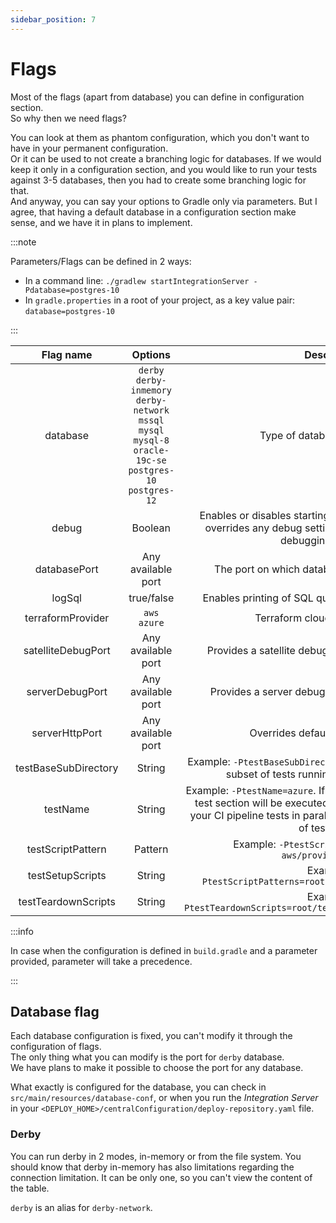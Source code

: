 ```yaml
---
sidebar_position: 7
---
```


# Flags

Most of the flags (apart from database) you can define in configuration section.<br/>
So why then we need flags?<br/>

You can look at them as phantom configuration, which you don't want to have in your permanent configuration.<br/>
Or it can be used to not create a branching logic for databases. If we would keep it only in a configuration section,
and you would like to run your tests against 3-5 databases, then you had to create some branching logic for that. <br/>
And anyway, you can say your options to Gradle only via parameters. But I agree, that having a default database in 
a configuration section make sense, and we have it in plans to implement.

:::note

Parameters/Flags can be defined in 2 ways:

* In a command line: `./gradlew startIntegrationServer -Pdatabase=postgres-10`
* In `gradle.properties` in a root of your project, as a key value pair: `database=postgres-10`

:::

|Flag name|Options|Description|
| :---: | :---: | :---: |
|database|`derby`<br/> `derby-inmemory`<br/> `derby-network`<br/> `mssql`<br/> `mysql`<br/> `mysql-8`<br/> `oracle-19c-se`<br/> `postgres-10`<br/> `postgres-12`|Type of database. [More details](#database-flag)|
|debug|Boolean|Enables or disables starting processes in debug mode. It overrides any debug setting in configuration. If not set debugging is enabled.|
|databasePort|Any available port|The port on which database is going to be started.|
|logSql|true/false|Enables printing of SQL queries executed on the server|
|terraformProvider|`aws`<br>`azure`|Terraform cloud provider options|
|satelliteDebugPort|Any available port|Provides a satellite debug port for remote debugging.|
|serverDebugPort|Any available port|Provides a server debug port for remote debugging.|
|serverHttpPort|Any available port|Overrides default server HTTP port|
|testBaseSubDirectory|String|Example: `-PtestBaseSubDirectory=provision-aws` It points to a subset of tests running in a group of the tests|
|testName|String|Example: `-PtestName=azure`. If to specify this parameter, only 1 test section will be executed. It can be helpful, if you run in your CI pipeline tests in parallel and define in each the group of tests to run.|
|testScriptPattern|Pattern|Example: `-PtestScriptPattern=provision-aws/provision_aws.py`|
|testSetupScripts|String|Example: `-PtestScriptPatterns=root/setup.py,root/gcp/setup.py`|
|testTeardownScripts|String|Example: `-PtestTeardownScripts=root/teardown.py,root/gcp/teardown.py`|

:::info

In case when the configuration is defined in `build.gradle` and a parameter provided, parameter will take a precedence. 

:::

## Database flag

Each database configuration is fixed, you can't modify it through the configuration of flags. <br/>
The only thing what you can modify is the port for `derby` database. <br/>
We have plans to make it possible to choose the port for any database. <br/>

What exactly is configured for the database, you can check in `src/main/resources/database-conf`, or when you run the 
*Integration Server* in your `<DEPLOY_HOME>/centralConfiguration/deploy-repository.yaml` file.

### Derby

You can run derby in 2 modes, in-memory or from the file system. You should know that derby in-memory has also limitations 
regarding the connection limitation. It can be only one, so you can't view the content of the table.

`derby` is an alias for `derby-network`.
